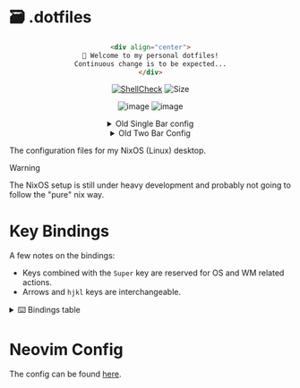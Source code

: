 # 🗃️ .dotfiles

<div align="center">

```markdown
<div align="center">
👋 Welcome to my personal dotfiles!
Continuous change is to be expected...
</div>
```

[![ShellCheck](https://github.com/AlexvZyl/.dotfiles/workflows/ShellCheck/badge.svg)](https://github.com/AlexvZyl/.dotfiles/actions?workflow=ShellCheck)
![Size](https://img.shields.io/github/repo-size/AlexvZyl/.dotfiles?style=flat)

![image](https://github.com/user-attachments/assets/93510f93-1cc9-4cce-ac6a-d762a11a68c6)
![image](https://github.com/user-attachments/assets/4883b6af-5ab8-4dd0-a764-4ea29f857c48)

<details>
<summary>Old Single Bar config</summary>

![image](https://github.com/AlexvZyl/.dotfiles/assets/81622310/6b87665e-7b22-459f-8fed-50dbbb50f95d)
![image](https://github.com/AlexvZyl/.dotfiles/assets/81622310/a6fe2b0b-29c4-45ec-a4cb-2e348a6d1a1d)

</details>

<details>
<summary>Old Two Bar Config</summary>

![image](https://github.com/AlexvZyl/.dotfiles/assets/81622310/09d5adbe-63fb-435a-824f-39fca06e56d8)
![image](https://github.com/AlexvZyl/.dotfiles/assets/81622310/55c6780d-00c6-451e-9066-0a2365c4d7a9)

</details>

</div>

The configuration files for my NixOS (Linux) desktop.

> [!WARNING]
> The NixOS setup is still under heavy development and probably not going to follow the "pure" nix way.

<!--
# Privacy and Security

Although I like making it look as nice as possible, these dotfiles also try to be private and secure.  This is a journey, not a destination, and I am open to any input.

<details>

<summary>🛡️ Measures</summary>

</br>

- [Scripts](https://github.com/AlexvZyl/.dotfiles/tree/main/.scripts/security) I sometimes use.
- Manually keeping system up to date (`yay -Syyu`)
- Malware scanning and database updating ([clamav](https://github.com/Cisco-Talos/clamav))
- Firewall ([ufw](https://wiki.archlinux.org/title/Uncomplicated_Firewall))
- Ban IPs ([fail2ban](https://github.com/fail2ban/fail2ban))
- Using [Signal](https://github.com/signalapp) (when possible)
- Hosting API keys in a private repo
- Hardened firefox ([user.js](https://github.com/arkenfox/user.js/))
- I could install the hardened Linux kernel, but that might be slightly pedantic...
- Port scanning ([nmap](https://github.com/nmap/nmap), [rustscan](https://github.com/RustScan/RustScan))

</details>

# Theme

Personally, I want a balance between good looking colors that stand out, and soft colors that will not destroy my eyes.

> [!NOTE]
> Not using nordic at the moment.

The theme is based on my Neovim plugin, [nordic.nvim](https://github.com/AlexvZyl/nordic.nvim).  It is a warmer and darker version of the [Nord](https://www.nordtheme.com/) color palette.  Wallpapers can be found at [this ImageGoNord repo](https://github.com/linuxdotexe/nordic-wallpapers) (they "norded" some nice wallpapers) and [locally](https://github.com/AlexvZyl/.dotfiles/tree/main/.wallpapers).

# Showcase

Some screenshots showing off the desktop and rice, as well as some custom features I wrote.  Everything has to be *just right*.  I am spending 8+ hours a day on this working, so it might as well be a nice experience.

<details>

<summary>📷 Preview</summary>

</br>

*Launcher via [rofi](https://github.com/adi1090x/rofi):*
![image](https://github.com/AlexvZyl/.dotfiles/assets/81622310/550f9794-0531-4f27-9433-ea76ceb381d7)

*Lock screen via [betterlockscreen](https://github.com/betterlockscreen/betterlockscreen):*
![image](https://github.com/AlexvZyl/.dotfiles/assets/81622310/4eeeab12-e778-4f6b-aa19-4f6e0cbe9767)

</details>
-->

# Key Bindings

A few notes on the bindings:

- Keys combined with the `Super` key are reserved for OS and WM related actions.
- Arrows and `hjkl` keys are interchangeable.

<details>

<summary>⌨️ Bindings table</summary>

</br>

|  Binding  |  Action   |
| :-------: | :-------: |
| Super + d | App launcher |
| Super + s | Tmux sessions |
| Super + p | Powermenu |
| Super + t | Terminal |
| Super + T | Tor terminal session |
| Super + n | Neovim |
| Super + m | Resource monitor (BTop++) |
| Super + g | GPU monitor (NVtop) |
| Super + R | Toggle read mode |
| Super + tab | Windows |
| Super + Arrow | Cycle windows |
| Super + Shift + Arrow | Move window |
| Super + Number | Go to workspace |
| Super + r | Newsboat |
| Super + w | iwctl |

</details>

# Neovim Config

The config can be found [here](https://github.com/AlexvZyl/nvim).

<!--
---
<div align="center">
*These dotfiles were briefly featured in a [TechHut Video](https://youtu.be/7NLtw26qJtU?t=789).*
</div>
-->
